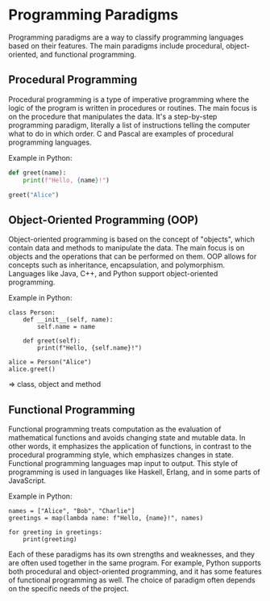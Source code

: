 # Programming Paradigms
Programming paradigms are a way to classify programming languages based on their features. The main paradigms include procedural, object-oriented, and functional programming.

## Procedural Programming
Procedural programming is a type of imperative programming where the logic of the program is written in procedures or routines. The main focus is on the procedure that manipulates the data. It's a step-by-step programming paradigm, literally a list of instructions telling the computer what to do in which order. C and Pascal are examples of procedural programming languages.

Example in Python:

```python
def greet(name):
    print(f"Hello, {name}!")

greet("Alice")
```

## Object-Oriented Programming (OOP)
Object-oriented programming is based on the concept of "objects", which contain data and methods to manipulate the data. The main focus is on objects and the operations that can be performed on them. OOP allows for concepts such as inheritance, encapsulation, and polymorphism. Languages like Java, C++, and Python support object-oriented programming.

Example in Python:
```
class Person:
    def __init__(self, name):
        self.name = name

    def greet(self):
        print(f"Hello, {self.name}!")

alice = Person("Alice")
alice.greet()
```

=> class, object and method

## Functional Programming
Functional programming treats computation as the evaluation of mathematical functions and avoids changing state and mutable data. In other words, it emphasizes the application of functions, in contrast to the procedural programming style, which emphasizes changes in state. Functional programming languages map input to output. This style of programming is used in languages like Haskell, Erlang, and in some parts of JavaScript.

Example in Python:
```
names = ["Alice", "Bob", "Charlie"]
greetings = map(lambda name: f"Hello, {name}!", names)

for greeting in greetings:
    print(greeting)
```

Each of these paradigms has its own strengths and weaknesses, and they are often used together in the same program. For example, Python supports both procedural and object-oriented programming, and it has some features of functional programming as well. The choice of paradigm often depends on the specific needs of the project.

